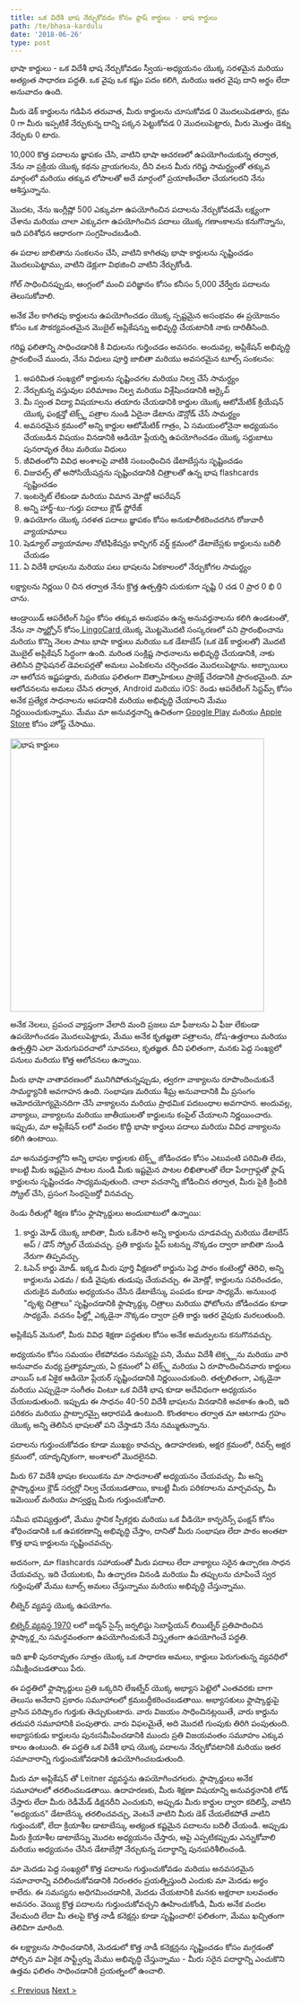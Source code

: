 ```yaml
---
title: ఒక విదేశీ భాష నేర్చుకోవడం కోసం ఫ్లాష్ కార్డులు - భాష కార్డులు
path: /te/bhasa-kardulu
date: '2018-06-26'
type: post
---
```


భాషా కార్డులు - ఒక విదేశీ భాష నేర్చుకోవడం స్వీయ-అధ్యయనం యొక్క సరళమైన మరియు అత్యంత సాధారణ పద్ధతి. ఒక వైపు ఒక కష్టం పదం కలిగి, మరియు ఇతర వైపు దాని అర్థం లేదా అనువాదం ఉంది.

మీరు డెక్ కార్డులను గడిపిన తరువాత, మీరు కార్డులను చూసుకోవడ 0 మొదలుపెడతారు, క్రమ 0 గా మీరు ఇప్పటికే నేర్చుకున్న దాన్ని పక్కన పెట్టుకోవడ 0 మొదలుపెట్టారు, మీరు మొత్తం డెక్ను నేర్చుకు 0 టారు.

10,000 కొత్త పదాలను జ్ఞాపకం చేసి, వాటిని భాషా ఆచరణలో ఉపయోగించుకున్న తర్వాత, నేను నా ప్రక్రియ యొక్క కథను వ్రాయగలను, దీని వలన మీరు గరిష్ట సామర్ధ్యంతో తక్కువ మార్గంలో మరియు తక్కువ లోపాలతో అదే మార్గంలో ప్రయాణించేలా చేయగలరని నేను ఆశిస్తున్నాను.

మొదట, నేను ఇంగ్లీష్లో 500 ఎక్కువగా ఉపయోగించిన పదాలను నేర్చుకోవడమే లక్ష్యంగా చేశాను మరియు చాలా ఎక్కువగా ఉపయోగించిన పదాలు యొక్క గణాంకాలను కనుగొన్నాను, ఇది పరిశోధన ఆధారంగా సంగ్రహించబడింది.

ఈ పదాల జాబితాను సంకలనం చేసి, వాటిని కాగితపు భాషా కార్డులను సృష్టించడం మొదలుపెట్టాము, వాటిని డెక్లుగా విభజించి వాటిని నేర్చుకోండి.

గోల్ సాధించినప్పుడు, ఆంగ్లంలో మంచి పరిజ్ఞానం కోసం కనీసం 5,000 వేర్వేరు పదాలను తెలుసుకోవాలి.

అనేక వేల కాగితపు కార్డులను ఉపయోగించడం యొక్క స్పష్టమైన అసంభవం ఈ ప్రయోజనం కోసం ఒక సౌకర్యవంతమైన మొబైల్ అప్లికేషన్ను అభివృద్ధి చేయటానికి నాకు దారితీసింది.

గరిష్ట ఫలితాన్ని సాధించడానికి కీ విధులను గుర్తించడం అవసరం. అందువల్ల, అప్లికేషన్ అభివృద్ధి ప్రారంభించే ముందు, నేను విధులు పూర్తి జాబితా మరియు అవసరమైన టూల్స్ సంకలనం:

1. అపరిమిత సంఖ్యలో కార్డులను సృష్టించగల మరియు నిల్వ చేసే సామర్ధ్యం
2. నేర్చుకున్న వస్తువుల పరిమాణం నిల్వ మరియు విశ్లేషించడానికి ఆర్కైవ్
3. మీ స్వంత విద్యా విషయాలను తయారు చేయడానికి కార్డుల యొక్క ఆటోమేటిక్ క్రియేషన్ యొక్క ఫంక్షన్తో టెక్స్ట్ పత్రాల నుండి ఏదైనా డేటాను డౌన్లోడ్ చేసే సామర్థ్యం
4. అవసరమైన క్రమంలో అన్ని కార్డుల ఆటోమేటిక్ గాత్రం, ఏ సమయంలోనైనా అధ్యయనం చేయబడిన విషయం వినడానికి ఆడియో ప్లేయర్ని ఉపయోగించడం యొక్క సర్దుబాటు పునరావృత రేటు మరియు విధులు
5. జీవితంలోని వివిధ అంశాలపై వాటికి సంబంధించిన డేటాబేస్లను సృష్టించడం
6. విజువల్స్ తో అసోసియేషన్లను సృష్టించడానికి చిత్రాలతో ఉన్న భాష flashcards సృష్టించడం
7. ఇంటర్నెట్ లేకుండా మరియు విమాన మోడ్లో ఆపరేషన్
8. అన్ని హార్డ్-టు-గుర్తు పదాలు క్లౌడ్ స్టోరేజ్
9. ఉపయోగం యొక్క సరళత
పదాలు జ్ఞాపకం కోసం అనుకూలీకరించదగిన రోజువారీ వ్యాయామాలు
11. షెడ్యూల్ వ్యాయామాల నోటిఫికేషన్లు
కాన్ఫిగర్ వర్డ్ క్రమంలో
డేటాబేస్లకు కార్డులను బదిలీ చేయడం
14. ఏ విదేశీ భాషలను మరియు పలు భాషలను ఏకకాలంలో నేర్చుకోగల సామర్థ్యం

లక్ష్యాలను నిర్ణయి 0 చిన తర్వాత నేను క్రొత్త ఉత్పత్తిని చురుకుగా సృష్టి 0 చడ 0 ప్రార 0 భి 0 చాను.

ఆండ్రాయిడ్ ఆపరేటింగ్ సిస్టం కోసం తక్కువ అనుభవం ఉన్న అనువర్తనాలను కలిగి ఉండటంతో, నేను నా స్మార్ట్ఫోన్ కోసం<a href="https://lingocard.com" target="_blank" rel="noopener"> LingoCard </a>యొక్క మొట్టమొదటి సంస్కరణలో పని ప్రారంభించాను మరియు కొన్ని నెలల పాటు భాషా కార్డులు మరియు ఒక డేటాబేస్ (ఒక డెక్ కార్డులతో) మొదటి మొబైల్ అప్లికేషన్ సిద్ధంగా ఉంది. మరింత సంక్లిష్ట సాధనాలను అభివృద్ధి చేయడానికి, నాకు తెలిసిన ప్రొఫెషనల్ డెవలపర్లతో అమలు ఎంపికలను చర్చించడం మొదలుపెట్టాను. అబ్బాయిలు నా ఆలోచన ఇష్టపడ్డారు, మరియు ఫలితంగా ఔత్సాహికులు ప్రాజెక్ట్ చేరడానికి ప్రారంభమైంది. మా ఆలోచనలను అమలు చేసిన తర్వాత, Android మరియు iOS: రెండు ఆపరేటింగ్ సిస్టమ్స్ కోసం అనేక ప్రత్యేక సాధనాలను ఆపడానికి మరియు అభివృద్ధి చేయాలని మేము నిర్ణయించుకున్నాము. మేము మా అనువర్తనాన్ని ఉచితంగా <a href="https://play.google.com/store/apps/details?id=com.lingocard.lingocard" target="_blank" rel="noopener">Google Play</a> మరియు <a href="https://itunes.apple.com/us/app/lingocard/id1217076835?mt=8" target="_blank" rel="noopener">Apple Store</a> కోసం హోస్ట్ చేసాము.

<img class="aligncenter wp-image-7109" src="../images/2018/05/LingoCard-play.png" alt="భాష కార్డులు" width="453" height="487" />

అనేక నెలలు, ప్రపంచ వ్యాప్తంగా వేలాది మంది ప్రజలు మా ఫీజులను ఏ ఫీజు లేకుండా ఉపయోగించడం మొదలుపెట్టాడు, మేము అనేక కృతజ్ఞతా పత్రాలను, దోష-ఉత్తరాలు మరియు ఉత్పత్తిని ఎలా మెరుగుపరచాలో సూచనలు, కృతజ్ఞత. దీని ఫలితంగా, మనకు పెద్ద సంఖ్యలో పనులు మరియు కొత్త ఆలోచనలు ఉన్నాయి.

మీరు భాషా వాతావరణంలో మునిగిపోతున్నప్పుడు, త్వరగా వాక్యాలను రూపొందించుకునే సామర్థ్యానికి అవగాహన ఉంది. సంభాషణ మరియు శీఘ్ర అనువాదానికి మీ ప్రసంగం ఆమోదయోగ్యమైనదిగా చేసే వాక్యాలను మరియు ప్రాథమిక పదబంధాల అవగాహన. అందువల్ల, వాక్యాలు, వాక్యాలను మరియు జాతీయులతో కార్డులను కంపైల్ చేయాలని నిర్ణయించారు. ఇప్పుడు, మా అప్లికేషన్ లలో వందల కొద్దీ భాషా కార్డులు పదాలు మరియు వివిధ వాక్యాలను కలిగి ఉంటాయి.

మా అనువర్తనాల్లోని అన్ని భాషల కార్డులకు టెక్స్ట్ జోడించడం కోసం ఎటువంటి పరిమితి లేదు, కాబట్టి మీకు ఇష్టమైన పాటల నుండి మీకు ఇష్టమైన పాటల లిఖితాలతో లేదా పేరాగ్రాఫ్లతో ఫ్లాష్ కార్డులను సృష్టించడం సాధ్యమవుతుంది. చాలా వచనాన్ని జోడించిన తర్వాత, మీరు పైకి క్రిందికి స్క్రోల్ చేసి, ప్రసంగ సింథసైజర్తో వినవచ్చు.

రెండు రీతుల్లో శిక్షణ కోసం ఫ్లాష్కార్డులు అందుబాటులో ఉన్నాయి:

1. కార్డు మోడ్ యొక్క జాబితా, మీరు ఒకేసారి అన్ని కార్డులను చూడవచ్చు మరియు డేటాబేస్ అప్ / డౌన్ స్క్రోల్ చేయవచ్చు. ప్రతి కార్డును ఫ్లిప్ బటన్ను నొక్కడం ద్వారా జాబితా నుండి నేరుగా తిప్పవచ్చు.
2. ఓపెన్ కార్డు మోడ్. ఇక్కడ మీరు పూర్తి వీక్షణలో కార్డును పెద్ద పాఠం కంటెంట్తో తెరిచి, అన్ని కార్డులను ఎడమ / కుడి వైపుకు తుడుపు చేయవచ్చు. ఈ మోడ్లో, కార్డులను సవరించడం, చురుకైన మరియు అధ్యయనం చేసిన డేటాబేస్కు పంపడం కూడా సాధ్యమే. అనుబంధ "దృశ్య చిత్రాలు" సృష్టించడానికి ఫ్లాష్కార్డ్కు చిత్రాలు మరియు ఫోటోలను జోడించడం కూడా సాధ్యమే. వచనం ఫీల్డ్లో ఎక్కడైనా నొక్కడం ద్వారా ప్రతి కార్డు ఇతర వైపుకు మరలుతుంది.

అప్లికేషన్ మెనులో, మీరు వివిధ శిక్షణా పద్ధతుల కోసం అనేక అమర్పులను కనుగొనవచ్చు.

అధ్యయనం కోసం సమయం లేకపోవడం సమస్యపై పని, మేము విదేశీ టెక్స్ట్లను మరియు వారి అనువాదం మధ్య ప్రత్యామ్నాయ, ఏ క్రమంలో ఏ టెక్స్ట్ మరియు ఏ రూపొందించినవారు కార్డులు వాయిస్ ఒక ఏకైక ఆడియో ప్లేయర్ సృష్టించడానికి నిర్ణయించుకుంది. తత్ఫలితంగా, ఎక్కడైనా మరియు ఎప్పుడైనా సంగీతం వింటూ ఒక విదేశీ భాష కూడా అదేవిధంగా అధ్యయనం చేయబడుతుంది. ఇప్పుడు ఈ సాధనం 40-50 విదేశీ భాషలను వినడానికి అవకాశం ఉంది, ఇది పరికరం మరియు ప్లాట్ఫారమ్పై ఆధారపడి ఉంటుంది. కొంతకాలం తర్వాత మా ఆటగాడు గ్రహం యొక్క అన్ని తెలిసిన భాషలతో పని చేస్తాడని నేను నమ్ముతున్నాను.

పదాలను గుర్తుంచుకోవడం కూడా ముఖ్యం కావచ్చు, ఉదాహరణకు, అక్షర క్రమంలో, రివర్స్ అక్షర క్రమంలో, యాదృచ్ఛికంగా, అంశాలలో మొదలైనవి.

మీరు 67 విదేశీ భాషల కలయికను మా సాధనాలతో అధ్యయనం చేయవచ్చు. మీ అన్ని ఫ్లాష్కార్డులు క్లౌడ్ సర్వర్లో నిల్వ చేయబడతాయి, కాబట్టి మీరు పరికరాలను మార్చవచ్చు, మీ ఇమెయిల్ మరియు పాస్వర్డ్ను మీరు గుర్తుంచుకోవాలి.

సమీప భవిష్యత్తులో, మేము స్థానిక స్పీకర్లకు మరియు ఒక వీడియో కాన్ఫరెన్స్ ఫంక్షన్ కోసం శోధించడానికి ఒక ఉపకరణాన్ని అభివృద్ధి చేస్తాం, దానితో మీరు సంభాషణ లేదా పాఠం అంతటా కొత్త భాష కార్డులను సృష్టించవచ్చు.

అదనంగా, మా flashcards సహాయంతో మీరు పదాలు లేదా వాక్యాలు సరైన ఉచ్చారణ సాధన చేయవచ్చు. ఇది చేయుటకు, మీ ఉచ్ఛారణ వినండి మరియు మీ తప్పులను చూపించే స్వర గుర్తింపుతో మేము టూల్స్ అమలు చేస్తున్నాము మరియు అభివృద్ధి చేస్తున్నాము.

లీట్నెర్ వ్యవస్థ యొక్క ఉపయోగం.

<a href="https://en.wikipedia.org/wiki/Leitner_system" target="_blank" rel="noopener">లిట్నెర్ వ్యవస్థ 1970</a> లలో జర్మన్ సైన్స్ జర్నలిస్టు సెబాస్టియన్ లియిట్నేర్ ప్రతిపాదించిన ఫ్లాష్కార్డ్లను సమర్ధవంతంగా ఉపయోగించుకునే విస్తృతంగా ఉపయోగించే పద్ధతి.

ఇది ఖాళీ పునరావృతం సూత్రం యొక్క ఒక సాధారణ అమలు, కార్డులు పెరుగుతున్న వ్యవధిలో సమీక్షించబడతాయి పేరు.

ఈ పద్ధతిలో ఫ్లాష్కార్డులు ప్రతి ఒక్కరిని లేఇట్నేర్ యొక్క అభ్యాస పెట్టెలో ఎంతవరకు బాగా తెలుసు అనేదాని ప్రకారం సమూహాలలో క్రమబద్ధీకరించబడతాయి. అభ్యాసకులు ఫ్లాష్కార్డుపై వ్రాసిన పరిష్కారం గుర్తుకు తెచ్చుకుంటారు. వారు విజయం సాధించినట్లయితే, వారు కార్డును తదుపరి సమూహానికి పంపుతారు. వారు విఫలమైతే, అది మొదటి గుంపుకు తిరిగి పంపుతుంది. అభ్యాసకుడు కార్డులను పునఃసమీపించడానికి ముందు ప్రతి విజయవంతం సమూహం ఎక్కువ కాలం ఉంటుంది. ఈ పద్ధతి ఒక విదేశీ భాష యొక్క పదాలను నేర్చుకోవటానికి మరియు ఇతర సమాచారాన్ని గుర్తుంచుకోవడానికి ఉపయోగించబడుతుంది.

మీరు మా అప్లికేషన్ తో Leitner వ్యవస్థను ఉపయోగించగలరు. ఫ్లాష్కార్డులు అనేక సమూహాలలో తరలించబడతాయి. ఉదాహరణకు, మీరు శిక్షణా విషయాన్ని అనువర్తనానికి లోడ్ చేస్తారు లేదా మీరు రెడీమేడ్ డిక్షనరీని ఎంచుకుని, అప్పుడు మీరు కార్డుల ద్వారా కదిలిస్తే, వాటిని "అధ్యయన" డేటాబేస్కు తరలించవచ్చు, వెంటనే వాటిని మీరు డెక్ చేయలేకపోతే వాటిని గుర్తుంచుకో, లేదా క్రియాశీల డాటాబేస్కు అత్యంత కష్టమైన పదాలను బదిలీ చేయండి. అప్పుడు మీరు క్రియాశీల డాటాబేస్ను మొదట అధ్యయనం చేస్తారు, ఆపై ఎప్పటికప్పుడు ఎన్నుకోవాలి మరియు అధ్యయనం చేసిన డేటాబేస్లో నేర్చుకున్న పదార్థాన్ని పునఃపరిశీలించండి.

మా మెదడు పెద్ద సంఖ్యలో కొత్త పదాలను గుర్తుంచుకోవడం మరియు అనవసరమైన సమాచారాన్ని వదిలించుకోవడానికి నిరంతరం ప్రయత్నిస్తుంది ఎందుకు మా మెదడు అర్థం కాలేదు. ఈ సమస్యను అధిగమించడానికి, మెదడు చేయటానికి మనకు అక్షరాలా బలవంతం అవసరం. వెయ్యి క్రొత్త పదాలను గుర్తుంచుకోవచ్చని ఊహించుకోండి, మీరు అనేక వందల వేలమంది లేదా మీ తలపై కొత్త నాడీ కనెక్షన్లు కూడా సృష్టించాలి! ఫలితంగా, మేము ఖచ్చితంగా తెలివిగా మారింది.

ఈ లక్ష్యాలను సాధించడానికి, మెదడులో కొత్త నాడీ కనెక్షన్లను సృష్టించడం కోసం మగ్గడంతో పోల్చిన మా ఏకైక సాఫ్ట్వేర్ను మేము అభివృద్ధి చేస్తున్నాము - మీరు సరైన పదార్థాన్ని ఎంచుకొని ఉత్తమ ఫలితం సాధించడానికి ప్రయత్నంలో ఉంచాలి.

<a href="/te/inglis-sighra-nercukovadam-ela">< Previous</a> <a href="/te/padajalam-merugu-ela">Next ></a>